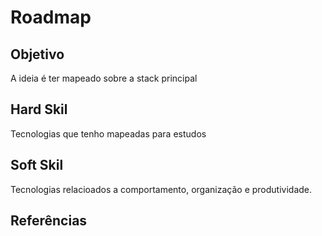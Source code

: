 # Roadmap

## Objetivo
A ideia é ter mapeado sobre a stack principal

## Hard Skil
Tecnologias que tenho mapeadas para estudos

## Soft Skil

Tecnologias relacioados a comportamento, organização e produtividade. 

## Referências
